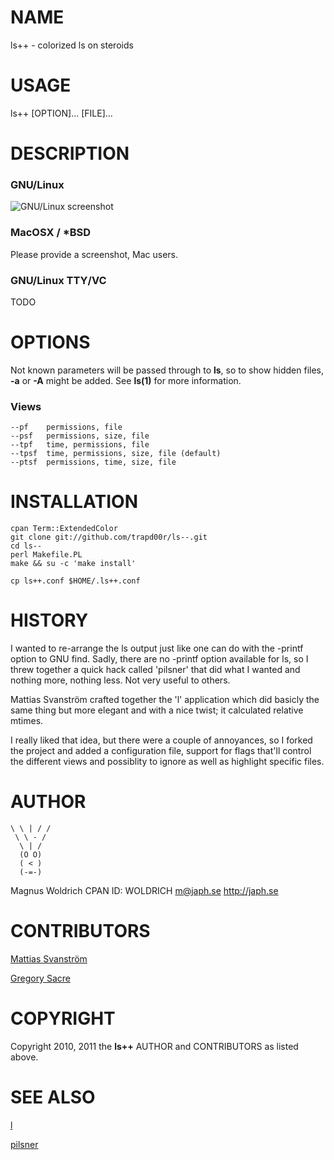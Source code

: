 # NAME

ls++ - colorized ls on steroids

# USAGE

ls++ \[OPTION\]... \[FILE\]...

# DESCRIPTION

### GNU/Linux

  ![GNU/Linux screenshot](http://devel.japh.se/App::ls++/ls++_xterm.png)

### MacOSX / *BSD

  Please provide a screenshot, Mac users.

### GNU/Linux TTY/VC

  TODO

# OPTIONS

Not known parameters will be passed through to **ls**, so to show hidden files,
**-a** or **-A** might be added. See **ls(1)** for more information.

### Views

    --pf    permissions, file
    --psf   permissions, size, file
    --tpf   time, permissions, file
    --tpsf  time, permissions, size, file (default)
    --ptsf  permissions, time, size, file

# INSTALLATION

    cpan Term::ExtendedColor
    git clone git://github.com/trapd00r/ls--.git
    cd ls--
    perl Makefile.PL
    make && su -c 'make install'

    cp ls++.conf $HOME/.ls++.conf

# HISTORY

I wanted to re-arrange the ls output just like one can do with the -printf
option to GNU find. Sadly, there are no -printf option available for ls, so I
threw together a quick hack called 'pilsner' that did what I wanted and nothing
more, nothing less. Not very useful to others.

Mattias Svanström crafted together the 'l' application which did basicly the
same thing but more elegant and with a nice twist; it calculated relative
mtimes.

I really liked that idea, but there were a couple of annoyances, so I forked the
project and added a configuration file, support for flags that'll control the
different views and possiblity to ignore as well as highlight specific files.

# AUTHOR

    \ \ | / /
     \ \ - /
      \ | /
      (O O)
      ( < )
      (-=-)

  Magnus Woldrich
  CPAN ID: WOLDRICH
  m@japh.se
  http://japh.se

# CONTRIBUTORS

[Mattias Svanström][0]

[Gregory Sacre][1]


# COPYRIGHT

Copyright 2010, 2011 the **ls++** AUTHOR and CONTRIBUTORS as listed above.

# SEE ALSO

[l][2]

[pilsner][3]

[0]: http://github.com/mmso
[1]: https://github.com/gsacre
[2]: http://github.com/mmso/scripts
[3]: http://github.com/trapd00r/utils/blob/master/pilsner
